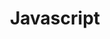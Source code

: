 ---
layout: default
title: Javascript
nav_order: 2
has_children: true
permalink: /docs/javascript
---